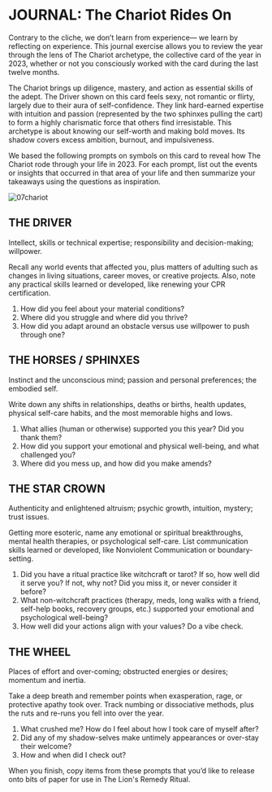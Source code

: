 # JOURNAL: The Chariot Rides On

Contrary to the cliche, we don’t learn from experience— we learn by reflecting on experience. This journal exercise allows you to review the year through the lens of The Chariot archetype, the collective card of the year in 2023, whether or not you consciously worked with the card during the last twelve months.

The Chariot brings up diligence, mastery, and action as essential skills of the adept. The Driver shown on this card feels sexy, not romantic or flirty, largely due to their aura of self-confidence. They link hard-earned expertise with intuition and passion (represented by the two sphinxes pulling the cart) to form a highly charismatic force that others find irresistable. This archetype is about knowing our self-worth and making bold moves. Its shadow covers excess ambition, burnout, and impulsiveness.

We based the following prompts on symbols on this card to reveal how The Chariot rode through your life in 2023. For each prompt, list out the events or insights that occurred in that area of your life and then summarize your takeaways using the questions as inspiration.

![07chariot](https://github.com/micaelaneus/strength-as-ccoty/assets/5696026/78db8324-9d16-4d63-9c2e-015100a391d8)

## THE DRIVER

Intellect, skills or technical expertise; responsibility and decision-making; willpower.

Recall any world events that affected you, plus matters of adulting such as changes in living situations, career moves, or creative projects. Also, note any practical skills learned or developed, like renewing your CPR certification.

1. How did you feel about your material conditions?
2. Where did you struggle and where did you thrive?
3. How did you adapt around an obstacle versus use willpower to push through one?

## THE HORSES / SPHINXES

Instinct and the unconscious mind; passion and personal preferences; the embodied self.

Write down any shifts in relationships, deaths or births, health updates, physical self-care habits, and the most memorable highs and lows.

1. What allies (human or otherwise) supported you this year? Did you thank them?
2. How did you support your emotional and physical well-being, and what challenged you?
3. Where did you mess up, and how did you make amends?

## THE STAR CROWN

Authenticity and enlightened altruism; psychic growth, intuition, mystery; trust issues.

Getting more esoteric, name any emotional or spiritual breakthroughs, mental health therapies, or psychological self-care. List communication skills learned or developed, like Nonviolent Communication or boundary-setting.

1. Did  you have a ritual practice like witchcraft or tarot? If so, how well did it serve you? If not, why not? Did you miss it, or never consider it before?
2. What non-witchcraft practices (therapy, meds, long walks with a friend, self-help books, recovery groups, etc.) supported your emotional and psychological well-being?
3. How well did your actions align with your values? Do a vibe check.

## THE WHEEL

Places of effort and over-coming; obstructed energies or desires; momentum and inertia.

Take a deep breath and remember points when exasperation, rage, or protective apathy took over. Track numbing or dissociative methods, plus the ruts and re-runs you fell into over the year.

1. What crushed me? How do I feel about how I took care of myself after?
2. Did any of my shadow-selves make untimely appearances or over-stay their welcome?
3. How and when did I check out?

When you finish, copy items from these prompts that you’d like to release onto bits of paper for use in The Lion's Remedy Ritual.
